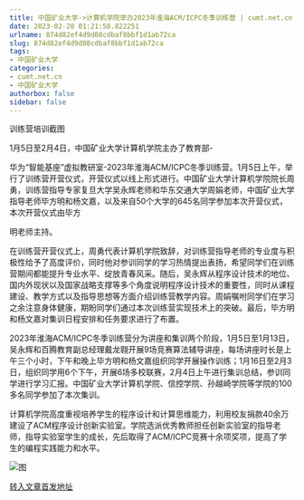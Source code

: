 ```yaml
---
title: 中国矿业大学->计算机学院举办2023年淮海ACM/ICPC冬季训练营 | cumt.net.cn
date: 2023-02-20 01:21:58.822251
urlname: 874d82ef4d9d08cdbaf8bbf1d1ab72ca
slug: 874d82ef4d9d08cdbaf8bbf1d1ab72ca
tags: 
- 中国矿业大学
categories:
- cumt.net.cn
- 中国矿业大学
authorbox: false
sidebar: false
---
```

训练营培训截图

1月5日至2月4日，中国矿业大学计算机学院主办了教育部-

华为“智能基座”虚拟教研室-2023年淮海ACM/ICPC冬季训练营。1月5日上午，举行了训练营开营仪式，开营仪式以线上形式进行。中国矿业大学计算机学院院长周勇，训练营指导专家复旦大学吴永辉老师和华东交通大学周娟老师，中国矿业大学指导老师毕方明和杨文嘉，以及来自50个大学的645名同学参加本次开营仪式，本次开营仪式由毕方
<!--more-->
明老师主持。

在训练营开营仪式上，周勇代表计算机学院致辞，对训练营指导老师的专业度与积极性给予了高度评价，同时他对参训同学的学习热情提出表扬，希望同学们在训练营期间都能提升专业水平、绽放青春风采。随后，吴永辉从程序设计技术的地位、国内外现状以及国家战略支撑等多个角度说明程序设计技术的重要性，同时从课程建设、教学方式以及指导思想等方面介绍训练营教学内容。周娟嘱咐同学们在学习之余注意身体健康，期盼同学们通过本次训练营实现技术上的突破。最后，毕方明和杨文嘉对集训日程安排和任务要求进行了布置。

2023年淮海ACM/ICPC冬季训练营分为讲座和集训两个阶段，1月5日至1月13日，吴永辉和百腾教育副总经理戴龙翱开展9场竞赛算法辅导讲座，每场讲座时长是上午三个小时，下午和晚上毕方明和杨文嘉组织同学开展操作训练；1月16日至2月3日，组织同学用6个下午，开展6场多校联赛，2月4日上午进行集训总结，参训同学进行学习汇报。中国矿业大学计算机学院、信控学院、孙越崎学院等学院的100多名同学参加了本次集训。

计算机学院高度重视培养学生的程序设计和计算思维能力，利用校友捐款40余万建设了ACM程序设计创新实验室。学院选派优秀教师担任创新实验室的指导老师，指导实验室学生的成长，先后取得了ACM/ICPC竞赛十余项奖项，提高了学生的编程实践能力和水平。

![图](https://xwzx.cumt.edu.cn/_upload/article/images/30/fa/ffdd21a84fd1b917fd61d09f71d1/42fffd75-9e6c-43c1-892b-5ae796750fbc.jpg)

[转入文章首发地址](https://xwzx.cumt.edu.cn/c3/e5/c523a639973/page.htm)